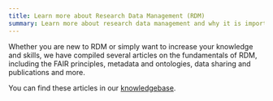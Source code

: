 ```yaml
---
title: Learn more about Research Data Management (RDM)
summary: Learn more about research data management and why it is important (to us). 
---
```


Whether you are new to RDM or simply want to increase your knowledge and skills, we have compiled several articles on the fundamentals of RDM, including the FAIR principles, metadata and ontologies, data sharing and publications and more.

You can find these articles in our [knowledgebase](https://nfdi4plants.org/nfdi4plants.knowledgebase/docs/fundamentals/index.html).